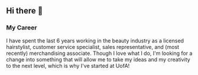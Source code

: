 ## Hi there 👋

### __My Career__

I have spent the last 6 years working in the beauty industry as a licensed hairstylist, customer service specialist, sales representative, and (most recently) merchandising associate. Though I love what I do, I'm looking for a change into something that will allow me to take my ideas and my creativity to the next level, which is why I've started at UofA!